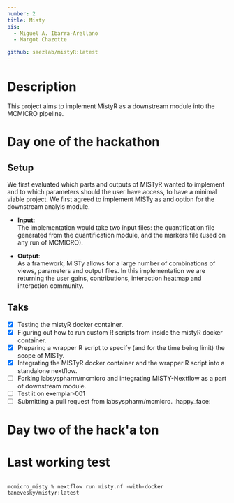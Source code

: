 ```yaml
---
number: 2
title: Misty
pis:
  - Miguel A. Ibarra-Arellano
  - Margot Chazotte

github: saezlab/mistyR:latest
---
```

# Description

This project aims to implement MistyR as a downstream module into the MCMICRO pipeline.

# Day one of the hackathon

## Setup
We first evaluated which parts and outputs of MISTyR wanted to implement and to which parameters should the user have access, to have a minimal viable project. We first agreed to implement MISTy as and option for the downstream analyis module.  

- **Input**:  
The implementation would take two input files: the quantification file generated from the quantification module, and the markers file (used on any run of MCMICRO).  

- **Output**:  
As a framework, MISTy allows for a large number of combinations of views, parameters and output files. In this implementation we are returning the user gains, contributions, interaction heatmap and interaction community. 

## Taks
- [x] Testing the mistyR docker container.
- [x] Figuring out how to run custom R scripts from inside the mistyR docker container.
- [x] Preparing a wrapper R script to specify (and for the time being limit) the scope of MISTy. 
- [x] Integrating the MISTyR docker container and the wrapper R script into a standalone nextflow.
- [ ] Forking labsyspharm/mcmicro and integrating MISTY-Nextflow as a part of downstream module.
- [ ] Test it on exemplar-001
- [ ] Submitting a pull request from labsyspharm/mcmicro. :happy_face:

# Day two of the hack'a ton


# Last working test 
<pre>
<code>
mcmicro_misty % nextflow run misty.nf -with-docker tanevesky/mistyr:latest
</code>
</pre>
